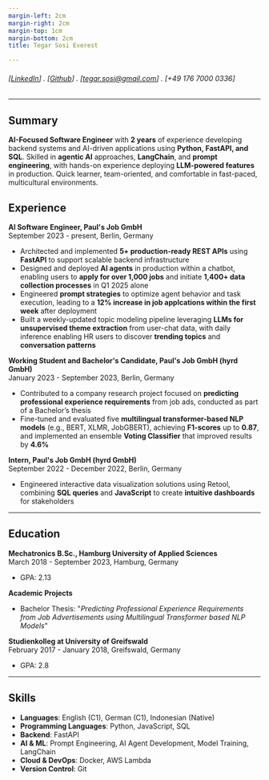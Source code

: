 ```yaml
---
margin-left: 2cm
margin-right: 2cm
margin-top: 1cm
margin-bottom: 2cm
title: Tegar Sosi Everest

---
```


###### [[LinkedIn](linkedin.com/in/tegarsosieverest)] . [[Github](https://github.com/tegarsosi)] . [tegar.sosi@gmail.com] . [+49 176 7000 0336]

---

## Summary
**AI-Focused Software Engineer** with **2 years** of experience developing backend systems and AI-driven applications using **Python, FastAPI, and SQL**. Skilled in **agentic AI** approaches, **LangChain**, and **prompt engineering**, with hands-on experience deploying **LLM-powered features** in production. Quick learner, team-oriented, and comfortable in fast-paced, multicultural environments.

## Experience

**AI Software Engineer, Paul's Job GmbH**  
September 2023 - present, Berlin, Germany

- Architected and implemented **5+ production-ready REST APIs** using **FastAPI** to support scalable backend infrastructure
- Designed and deployed **AI agents** in production within a chatbot, enabling users to **apply for over 1,000 jobs** and initiate **1,400+ data collection processes** in Q1 2025 alone
- Engineered **prompt strategies** to optimize agent behavior and task execution, leading to a **12% increase in job applcations within the first week** after deployment
- Built a weekly-updated topic modeling pipeline leveraging **LLMs for unsupervised theme extraction** from user-chat data, with daily inference enabling HR users to discover **trending topics** and **conversation patterns**

**Working Student and Bachelor's Candidate, Paul's Job GmbH (hyrd GmbH)**   
January 2023 - September 2023, Berlin, Germany

- Contributed to a company research project focused on **predicting professional experience requirements** from job ads, conducted as part of a Bachelor’s thesis
- Fine-tuned and evaluated five **multilingual transformer-based NLP models** (e.g., BERT, XLMR, JobGBERT), achieving **F1-scores** up to **0.87**, and implemented an ensemble **Voting Classifier** that improved results by **4.6%**


**Intern, Paul's Job GmbH (hyrd GmbH)**  
September 2022 - December 2022, Berlin, Germany

- Engineered interactive data visualization solutions using Retool, combining **SQL queries** and **JavaScript** to create **intuitive dashboards** for stakeholders

---

## Education

**Mechatronics B.Sc., Hamburg University of Applied Sciences**  
March 2018 - September 2023, Hamburg, Germany  
- GPA: 2.13

**Academic Projects**  
- Bachelor Thesis: "*Predicting Professional Experience Requirements from Job Advertisements using Multilingual Transformer based NLP Models*"

**Studienkolleg at University of Greifswald**  
February 2017 - January 2018, Greifswald, Germany  
- GPA: 2.8

---

## Skills

- **Languages**: English (C1), German (C1), Indonesian (Native)
- **Programming Languages**: Python, JavaScript, SQL
- **Backend**: FastAPI
- **AI & ML**: Prompt Engineering, AI Agent Development, Model Training, LangChain
- **Cloud & DevOps**: Docker, AWS Lambda
- **Version Control**: Git
